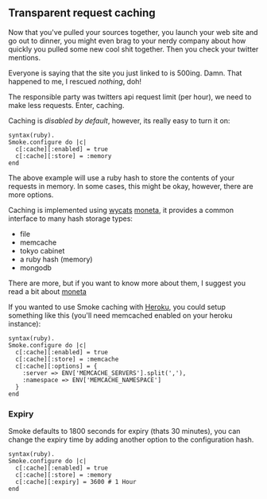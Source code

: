 ## Transparent request caching
Now that you've pulled your sources together, you launch your web site and go out to dinner, you might even brag to your nerdy company about how quickly you pulled some new cool shit together. Then you check your twitter mentions. 

Everyone is saying that the site you just linked to is 500ing. Damn.
That happened to me, I rescued _nothing_, doh!

The responsible party was twitters api request limit (per hour), we need to make less requests. Enter, caching.

Caching is _disabled by default_, however, its really easy to turn it on:
    
    syntax(ruby).
    Smoke.configure do |c|
      c[:cache][:enabled] = true
      c[:cache][:store] = :memory
    end
    
The above example will use a ruby hash to store the contents of your requests in memory. In some cases, this might be okay, however, there are more options.

Caching is implemented using [wycats](http://github.com/wycats) [moneta](http://github.com/wycats/moneta), it provides a common interface to many hash storage types: 

* file
* memcache
* tokyo cabinet
* a ruby hash (memory) 
* mongodb

There are more, but if you want to know more about them, I suggest you read a bit about [moneta](http://github.com/wycats/moneta)

If you wanted to use Smoke caching with [Heroku](http://www.heroku.com), you could setup something like this (you'll need memcached enabled on your heroku instance):

    syntax(ruby).
    Smoke.configure do |c|
      c[:cache][:enabled] = true
      c[:cache][:store] = :memcache
      c[:cache][:options] = {
        :server => ENV['MEMCACHE_SERVERS'].split(','), 
        :namespace => ENV['MEMCACHE_NAMESPACE']
      }
    end


### Expiry 

Smoke defaults to 1800 seconds for expiry (thats 30 minutes), you can change the expiry time by adding another option to the configuration hash.

    syntax(ruby).
    Smoke.configure do |c|
      c[:cache][:enabled] = true
      c[:cache][:store] = :memory
      c[:cache][:expiry] = 3600 # 1 Hour
    end
